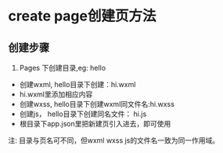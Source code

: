 # create page创建页方法

## 创建步骤
1. Pages 下创建目录,eg: hello
+ 创建wxml, hello目录下创建：hi.wxml
+ hi.wxml里添加相应内容
+ 创建wxss, hello目录下创建wxml同文件名:hi.wxss
+ 创建js， hello目录下创建同名文件： hi.js
+ 根目录下app.json里把新建页引入进去，即可使用

注: 目录与页名可不同，但wxml wxss js的文件名一致为同一作用域。